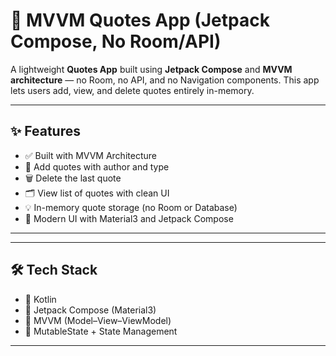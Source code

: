 # 📜 MVVM Quotes App (Jetpack Compose, No Room/API)

A lightweight **Quotes App** built using **Jetpack Compose** and **MVVM architecture** — no Room, no API, and no Navigation components. This app lets users add, view, and delete quotes entirely in-memory.

---

## ✨ Features

- ✅ Built with MVVM Architecture
- 📝 Add quotes with author and type
- 🗑️ Delete the last quote
- 🗂️ View list of quotes with clean UI
- 💡 In-memory quote storage (no Room or Database)
- 🎨 Modern UI with Material3 and Jetpack Compose

---


---

## 🛠️ Tech Stack

- 💚 Kotlin
- 🧱 Jetpack Compose (Material3)
- 🧠 MVVM (Model–View–ViewModel)
- 🧪 MutableState + State Management

---

